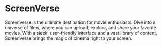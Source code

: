 # ScreenVerse

ScreenVerse is the ultimate destination for movie enthusiasts. Dive into a universe of films, where you can upload, explore, and share your favorite movies. With a sleek, user-friendly interface and a vast library of content, ScreenVerse brings the magic of cinema right to your screen.
